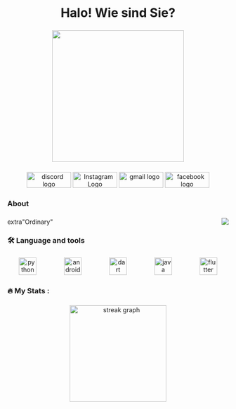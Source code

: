 <h1 align="center">Halo! Wie sind Sie?</h1>

###

<div align="center">
  <img height="300" src="https://github.com/user-attachments/assets/0f015d8d-0512-4245-946c-79a47c2a9035"  />
</div>

###

<div align="center">
  <img src="https://raw.githubusercontent.com/maurodesouza/profile-readme-generator/master/src/assets/icons/social/discord/default.svg" width="101" height="36" alt="discord logo"  />
  <img src="[https://raw.githubusercontent.com/maurodesouza/profile-readme-generator/master/src/assets/icons/social/instagram/default.svg](https://www.instagram.com/boodibadoobu/)" width="101" height="36" alt="Instagram Logo"  />
  <img src="https://raw.githubusercontent.com/maurodesouza/profile-readme-generator/master/src/assets/icons/social/gmail/default.svg" width="101" height="36" alt="gmail logo"  />
  <img src="https://raw.githubusercontent.com/maurodesouza/profile-readme-generator/master/src/assets/icons/social/facebook/default.svg" width="101" height="36" alt="facebook logo"  />
</div>

###

<h3 align="left">About</h3>

###

<img align="right" src="https://visitor-badge.laobi.icu/badge?page_id=boodibadoobu.boodibadoobu&left_color=cornflowerblue&right_color=black"  />

###

<p align="left">extra"Ordinary"</p>

###

<h3 align="left">🛠 Language and tools</h3>

###

<div align="center">
  <img src="https://cdn.jsdelivr.net/gh/devicons/devicon/icons/python/python-original.svg" height="40" alt="python logo"  />
  <img width="55" />
  <img src="https://cdn.jsdelivr.net/gh/devicons/devicon/icons/androidstudio/androidstudio-original.svg" height="40" alt="androidstudio logo"  />
  <img width="55" />
  <img src="https://cdn.jsdelivr.net/gh/devicons/devicon/icons/dart/dart-original.svg" height="40" alt="dart logo"  />
  <img width="55" />
  <img src="https://cdn.jsdelivr.net/gh/devicons/devicon/icons/java/java-original.svg" height="40" alt="java logo"  />
  <img width="55" />
  <img src="https://cdn.jsdelivr.net/gh/devicons/devicon/icons/flutter/flutter-original.svg" height="40" alt="flutter logo"  />
</div>

###

<h3 align="left">🔥   My Stats :</h3>

###

<div align="center">
  <img src="https://streak-stats.demolab.com?user=boodibadoobu&locale=en&mode=daily&theme=dark&hide_border=false&border_radius=5&order=3" height="220" alt="streak graph"  />
</div>

###
